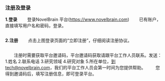 ###  **注册及登录**
**1.登录**
　　登录NovelBrain 平台(https://www.novelbrain.com)
　　已有账户，直接填写用户名和密码，登录。
<div style="text-align:center"><img data-src="1.png" width="500px" ></img></div>

**2.注册**
　　点击上图登录页面的“立即注册”，仔细阅读注册协议。
<div style="text-align:center"><img data-src="3.png" width="500px" ></img></div>

&emsp;&emsp;注册时需要获取平台邀请码，平台邀请码获取请跟平台工作人员联系。发送：1.姓名 2.联系电话 3.研究领域 4.研究对象 5.所在单位，到tech@novelbrain.com，我们的平台工作人员会第一时间为您提供帮助。
　　您得到邀请码后，填写注册信息，即可登录平台。
<div style="text-align:center"><img data-src="4.png" width="400px" ></img></div>

